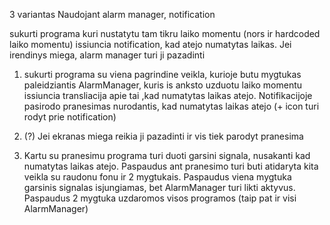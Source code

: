 3 variantas 
Naudojant alarm manager, notification 

sukurti programa kuri nustatytu tam tikru laiko momentu (nors ir hardcoded laiko momentu) issiuncia notification, kad atejo numatytas laikas. Jei irendinys miega, alarm manager turi ji pazadinti

1. sukurti programa su viena pagrindine veikla, kurioje butu mygtukas paleidziantis AlarmManager, kuris is anksto uzduotu laiko momentu issiuncia transliacija apie tai ,kad numatytas laikas atejo. Notifikacijoje pasirodo pranesimas nurodantis, kad numatytas laikas atejo (+ icon turi rodyt prie notification)

3. (?)  Jei ekranas miega reikia ji pazadinti ir vis tiek parodyt pranesima

4. Kartu su pranesimu programa turi duoti garsini signala, nusakanti kad numatytas laikas atejo. Paspaudus ant pranesimo turi buti atidaryta kita veikla su raudonu fonu ir 2 mygtukais. Paspaudus viena mygtuka garsinis signalas isjungiamas, bet AlarmManager turi likti aktyvus. Paspaudus 2 mygtuka uzdaromos visos programos (taip pat ir visi AlarmManager)
